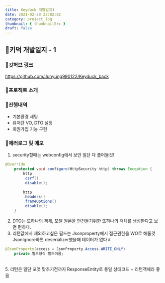 ```yaml
---
title: Keyduck 개발일지1
date: 2021-02-28 23:02:82
category: project_log
thumbnail: { thumbnailSrc }
draft: false
---
```


## 🌟키덕 개발일지 - 1 

### 🎯깃허브 링크 
https://github.com/Juhyung990122/Keyduck_back

### 🎯프로젝트 소개

### 🎯진행내역
- 기본환경 세팅
- 유저단 VO, DTO 설정
- 회원가입 기능 구현

### 🎯에러로그 및 메모

1. security할때는 webconfig에서 보안 일단 다 풀어둘것!<br>
```Java
@Override
	protected void configure(HttpSecurity http) throws Exception {
		http
		.csrf()
		.disable();
		
		http
		.headers()
		.frameOptions() 
		.disable();	
	}
```
2. DTO는 또하나의 객체, 모델 원본을 안건들기위한 또하나의 객체를 생성한다고 보면 편하다.<br>
3. 리턴값에서 제외하고싶은 필드는 Jsonproperty에서 접근권한을 WO로 해둘것 
JsonIgnore하면 deserializer했을때 데이터가 없다ㅎ
```Java
@JsonProperty(access = JsonProperty.Access.WRITE_ONLY)
	private 필드형식 필드이름;
```
<br>
5. 리턴은 일단 포맷 맞추기전까지 ResponseEntity<?>로 통일 상태코드 + 리턴객체라 좋음
